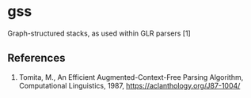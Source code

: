 # gss

Graph-structured stacks, as used within GLR parsers [1]


## References

1) Tomita, M., An Efficient Augmented-Context-Free Parsing Algorithm, Computational Linguistics, 1987, https://aclanthology.org/J87-1004/
